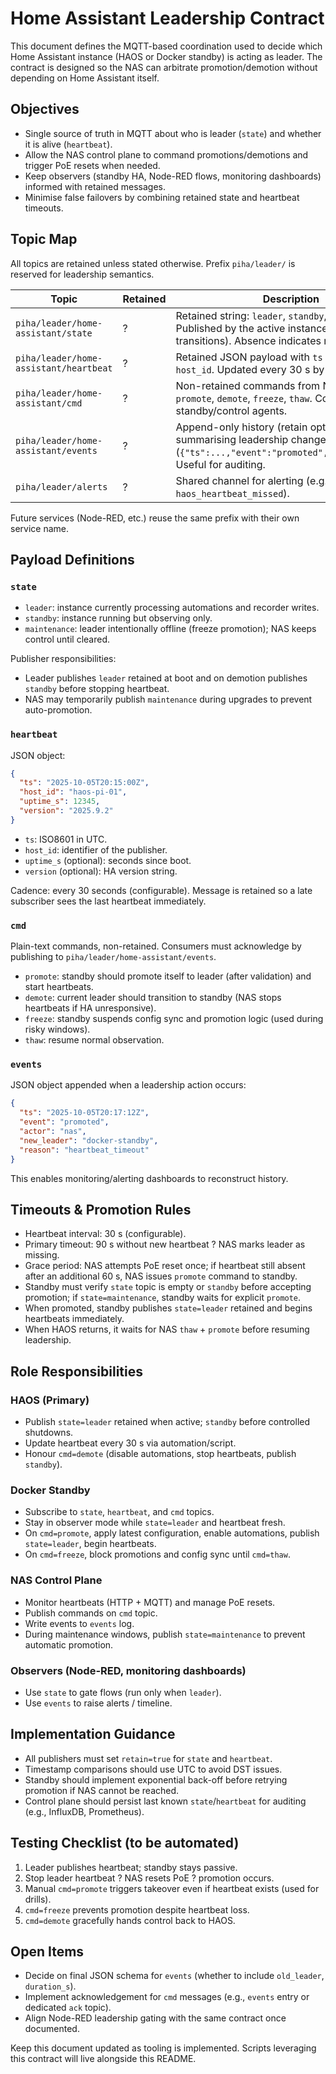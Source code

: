 # Home Assistant Leadership Contract

This document defines the MQTT-based coordination used to decide which Home Assistant instance (HAOS or Docker standby) is acting as leader. The contract is designed so the NAS can arbitrate promotion/demotion without depending on Home Assistant itself.

## Objectives
- Single source of truth in MQTT about who is leader (`state`) and whether it is alive (`heartbeat`).
- Allow the NAS control plane to command promotions/demotions and trigger PoE resets when needed.
- Keep observers (standby HA, Node-RED flows, monitoring dashboards) informed with retained messages.
- Minimise false failovers by combining retained state and heartbeat timeouts.

## Topic Map
All topics are retained unless stated otherwise. Prefix `piha/leader/` is reserved for leadership semantics.

| Topic | Retained | Description |
|-------|----------|-------------|
| `piha/leader/home-assistant/state` | ? | Retained string: `leader`, `standby`, or `maintenance`. Published by the active instance (or NAS during transitions). Absence indicates no leader. |
| `piha/leader/home-assistant/heartbeat` | ? | Retained JSON payload with `ts` (ISO8601) and `host_id`. Updated every 30 s by the leader. |
| `piha/leader/home-assistant/cmd` | ? | Non-retained commands from NAS to standby: `promote`, `demote`, `freeze`, `thaw`. Consumed by standby/control agents. |
| `piha/leader/home-assistant/events` | ? | Append-only history (retain optional) summarising leadership changes (`{"ts":...,"event":"promoted","actor":"nas"}`). Useful for auditing. |
| `piha/leader/alerts` | ? | Shared channel for alerting (e.g., NAS publishes `haos_heartbeat_missed`). |

Future services (Node-RED, etc.) reuse the same prefix with their own service name.

## Payload Definitions

### `state`
- `leader`: instance currently processing automations and recorder writes.
- `standby`: instance running but observing only.
- `maintenance`: leader intentionally offline (freeze promotion); NAS keeps control until cleared.

Publisher responsibilities:
- Leader publishes `leader` retained at boot and on demotion publishes `standby` before stopping heartbeat.
- NAS may temporarily publish `maintenance` during upgrades to prevent auto-promotion.

### `heartbeat`
JSON object:
```json
{
  "ts": "2025-10-05T20:15:00Z",
  "host_id": "haos-pi-01",
  "uptime_s": 12345,
  "version": "2025.9.2"
}
```
- `ts`: ISO8601 in UTC.
- `host_id`: identifier of the publisher.
- `uptime_s` (optional): seconds since boot.
- `version` (optional): HA version string.

Cadence: every 30 seconds (configurable). Message is retained so a late subscriber sees the last heartbeat immediately.

### `cmd`
Plain-text commands, non-retained. Consumers must acknowledge by publishing to `piha/leader/home-assistant/events`.
- `promote`: standby should promote itself to leader (after validation) and start heartbeats.
- `demote`: current leader should transition to standby (NAS stops heartbeats if HA unresponsive).
- `freeze`: standby suspends config sync and promotion logic (used during risky windows).
- `thaw`: resume normal observation.

### `events`
JSON object appended when a leadership action occurs:
```json
{
  "ts": "2025-10-05T20:17:12Z",
  "event": "promoted",
  "actor": "nas",
  "new_leader": "docker-standby",
  "reason": "heartbeat_timeout"
}
```
This enables monitoring/alerting dashboards to reconstruct history.

## Timeouts & Promotion Rules
- Heartbeat interval: 30 s (configurable).
- Primary timeout: 90 s without new heartbeat ? NAS marks leader as missing.
- Grace period: NAS attempts PoE reset once; if heartbeat still absent after an additional 60 s, NAS issues `promote` command to standby.
- Standby must verify `state` topic is empty or `standby` before accepting promotion; if `state=maintenance`, standby waits for explicit `promote`.
- When promoted, standby publishes `state=leader` retained and begins heartbeats immediately.
- When HAOS returns, it waits for NAS `thaw` + `promote` before resuming leadership.

## Role Responsibilities

### HAOS (Primary)
- Publish `state=leader` retained when active; `standby` before controlled shutdowns.
- Update heartbeat every 30 s via automation/script.
- Honour `cmd=demote` (disable automations, stop heartbeats, publish `standby`).

### Docker Standby
- Subscribe to `state`, `heartbeat`, and `cmd` topics.
- Stay in observer mode while `state=leader` and heartbeat fresh.
- On `cmd=promote`, apply latest configuration, enable automations, publish `state=leader`, begin heartbeats.
- On `cmd=freeze`, block promotions and config sync until `cmd=thaw`.

### NAS Control Plane
- Monitor heartbeats (HTTP + MQTT) and manage PoE resets.
- Publish commands on `cmd` topic.
- Write events to `events` log.
- During maintenance windows, publish `state=maintenance` to prevent automatic promotion.

### Observers (Node-RED, monitoring dashboards)
- Use `state` to gate flows (run only when `leader`).
- Use `events` to raise alerts / timeline.

## Implementation Guidance
- All publishers must set `retain=true` for `state` and `heartbeat`.
- Timestamp comparisons should use UTC to avoid DST issues.
- Standby should implement exponential back-off before retrying promotion if NAS cannot be reached.
- Control plane should persist last known `state`/`heartbeat` for auditing (e.g., InfluxDB, Prometheus).

## Testing Checklist (to be automated)
1. Leader publishes heartbeat; standby stays passive.
2. Stop leader heartbeat ? NAS resets PoE ? promotion occurs.
3. Manual `cmd=promote` triggers takeover even if heartbeat exists (used for drills).
4. `cmd=freeze` prevents promotion despite heartbeat loss.
5. `cmd=demote` gracefully hands control back to HAOS.

## Open Items
- Decide on final JSON schema for `events` (whether to include `old_leader`, `duration_s`).
- Implement acknowledgement for `cmd` messages (e.g., `events` entry or dedicated `ack` topic).
- Align Node-RED leadership gating with the same contract once documented.

Keep this document updated as tooling is implemented. Scripts leveraging this contract will live alongside this README.
